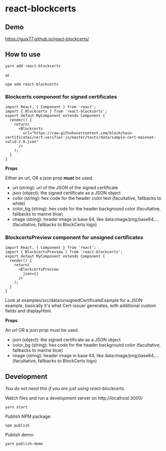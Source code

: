 # react-blockcerts

## Demo

https://guix77.github.io/react-blockcerts/

## How to use

    yarn add react-blockcerts

or

    npm add react-blockcerts

### Blockcerts component for signed certificates

    import React, { Component } from 'react';
    import { Blockcerts } from 'react-blockcerts';
    export defaut MyComponent extends Component {
      render() {
        return(
          <Blockcerts
            url="https://raw.githubusercontent.com/blockchain-certificates/cert-verifier-js/master/tests/data/sample-cert-mainnet-valid-2.0.json"
          />
        );
      }
    }

**Props**

Either an url, OR a json prop **must** be used.

- url (string): url of the JSON of the signed certificate
- json (object): the signed certificate as a JSON object
- color (string): hex code for the header color text (facultative, fallbacks to white)
- color_bg (string): hex code for the header background color (facultative, fallbacks to marine blue)
- image (string): header image in base 64, like data:image/png;base64,... (facultative, fallbacks to BlockCerts logo)

### BlockcertsPreview component for unsigned certificates

    import React, { Component } from 'react';
    import { BlockcertsPreview } from 'react-blockcerts';
    export defaut MyComponent extends Component {
      render() {
        return(
          <BlockcertsPreview
            json={}
          />
        );
      }
    }

Look at examples/src/data/unsignedCertificateExample for a JSON example, basically it's what Cert-issuer generates, with additional custom fields and displayHtml.

**Props**

An url OR a json prop must be used.

- json (object): the signed certificate as a JSON object
- color_bg (string): hex code for the header background color (facultative, fallbacks to marine blue)
- image (string): header image in base 64, like data:image/png;base64,... (facultative, fallbacks to BlockCerts logo)

## Development

*You do not need this if you are just using react-blockcerts.*

Watch files and run a development server on http://localhost:3000/

    yarn start

Publish NPM package:

    npm publish

Publish demo:

    yarn publish-demo
